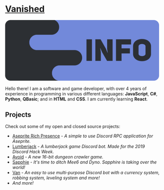 # [Vanished](https://github.com/vanishedvan/vanishedvan)

<img src="./assets/vanished_info.png" alt="Info" width="500" />

Hello there! I am a software and game developer, with over 4 years of experience in programming in various different languages: **JavaScript**, **C#**, **Python**, **QBasic**; and in **HTML** and **CSS**. I am currently learning **React**.

## Projects

Check out some of my open and closed source projects:
- [Aseprite Rich Presence](https://github.com/vanishedvan/aseprite-rich-presence) - _A simple to use Discord RPC application for Aseprite._
- [Lumberjack](https://github.com/vanishedvan/lumberjack) - _A lumberjack game Discord bot. Made for the 2019 Discord Hack Week._
- [Avoid](https://discord.gg/epic) - _A new 16-bit dungeon crawler game._
- [Sapphie](https://sapphirebot.com) - _It's time to ditch Mee6 and Dyno. Sapphire is taking over the world!_
- [Van](https://vanme.me) - _An easy to use multi-purpose Discord bot with a currency system, robbing system, leveling system and more!_
- _And more!_
